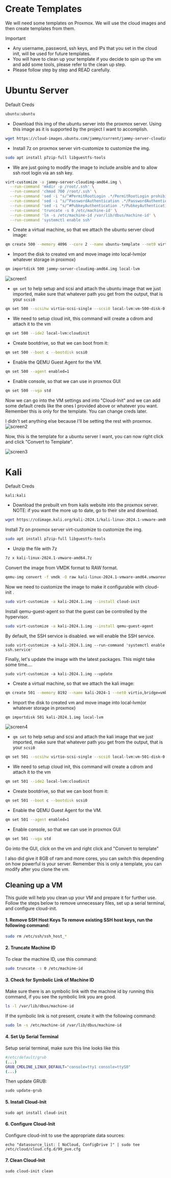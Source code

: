 # Create Templates

We will need some templates on Proxmox. We will use the cloud images and then create templates from them.

> [!IMPORTANT]
> - Any username, password, ssh keys, and IPs that you set in the cloud init, will be used for future templates.
> - You will have to clean up your template if you decide to spin up the vm and add some tools, please refer to the clean up step.
> - Please follow step by step and READ carefully.

# Ubuntu Server

Default Creds
```sh
ubuntu:ubuntu
```

- Download this img of the ubuntu server into the proxmox server. Using this image as it is supported by the project I want to accomplish. 
```sh
wget https://cloud-images.ubuntu.com/jammy/current/jammy-server-cloudimg-amd64.img
```

- Install 7z on proxmox server  virt-customize to customize the img.  

```sh
sudo apt install p7zip-full libguestfs-tools
```

- We are just going to modify the image to include ansible and to allow ssh root login via an ssh key.

```bash
virt-customize -a jammy-server-cloudimg-amd64.img \
  --run-command 'mkdir -p /root/.ssh' \
  --run-command 'chmod 700 /root/.ssh' \
  --run-command 'sed -i "s/^#PermitRootLogin .*/PermitRootLogin prohibit-password/" /etc/ssh/sshd_config' \
  --run-command 'sed -i "s/^PasswordAuthentication .*/PasswordAuthentication no/" /etc/ssh/sshd_config' \
  --run-command 'sed -i "s/^#PubkeyAuthentication .*/PubkeyAuthentication yes/" /etc/ssh/sshd_config' \
  --run-command 'truncate -s 0 /etc/machine-id' \
  --run-command 'ln -s /etc/machine-id /var/lib/dbus/machine-id' \
  --run-command 'systemctl enable ssh'
```

- Create a virtual machine, so that we attach the ubuntu server cloud image: 
```sh
qm create 500 --memory 4096 --core 2 --name ubuntu-template --net0 virtio,bridge=vmbr0
```

- Import the disk to created vm and move image into local-lvm(or whatever storage in proxmox)
```sh
qm importdisk 500 jammy-server-cloudimg-amd64.img local-lvm
```

![screen1](/screenshots/Pasted_image_20240515145817.png)

- `qm set` to help setup and scsi and attach the ubuntu image that we just imported, make sure that whatever path you get from the output, that is your `scsi0`
```sh
qm set 500 --scsihw virtio-scsi-single --scsi0 local-lvm:vm-500-disk-0
```

- We need to setup cloud init, this command will create a cdrom and attach it to the vm
```sh
qm set 500 --ide2 local-lvm:cloudinit
```

- Create bootdrive, so that we can boot from it:
```sh
qm set 500 --boot c --bootdisk scsi0
```

- Enable the QEMU Guest Agent for the VM.
```sh
qm set 500 --agent enabled=1
```

- Enable console, so that we can use in proxmox GUI
```sh
qm set 500 --vga std
```

Now we can go into the VM settings and into "Cloud-Init" and we can add some default creds like the ones I provided above or whatever you want. Remember this is only for the template. You can change creds later.

I didn't set anything else because I'll be setting the rest with proxmox.
![screen2](/screenshots/Pasted_image_20240519212908.png)


Now, this is the template for a ubuntu server I want, you can now right click and click "Convert to Template".

![screen3](/screenshots/Pasted_image_20240515151834.png)

# Kali

Default Creds
```
kali:kali
```

- Download the prebuilt vm from kalis website into the proxmox server. NOTE: if you want the more up to date, go to their site and download.
```sh
wget https://cdimage.kali.org/kali-2024.1/kali-linux-2024.1-vmware-amd64.7z
```

Install 7z on proxmox server  virt-customize to customize the img.  
```sh
sudo apt install p7zip-full libguestfs-tools
```

- Unzip the file with 7z
```sh
7z x kali-linux-2024.1-vmware-amd64.7z
```

Convert the image from VMDK format to RAW format.
```sh
qemu-img convert -f vmdk -O raw kali-linux-2024.1-vmware-amd64.vmwarevm/kali-linux-2024.1-vmware-amd64.vmdk kali-2024.1.img
```

Now we need to customize the image to make it configurable with cloud-init .

```sh
sudo virt-customize -a kali-2024.1.img --install cloud-init
```

Install qemu-guest-agent so that the guest can be controlled by the hypervisor.

```sh
sudo virt-customize -a kali-2024.1.img --install qemu-guest-agent
```

By default, the SSH service is disabled.  we will enable the SSH service.

```text
sudo virt-customize -a kali-2024.1.img --run-command 'systemctl enable ssh.service'
```

Finally, let's update the image with the latest packages. This might take some time....

```text
sudo virt-customize -a kali-2024.1.img --update
```

- Create a virtual machine, so that we attach the kali image: 
```sh
qm create 501 --memory 8192 --name kali-2024-1 --net0 virtio,bridge=vmbr0 
```

- Import the disk to created vm and move image into local-lvm(or whatever storage in proxmox)
```sh
qm importdisk 501 kali-2024.1.img local-lvm
```

![screen4](/screenshots/Pasted_image_20240515145817.png)

- `qm set` to help setup and scsi and attach the kali image that we just imported, make sure that whatever path you get from the output, that is your `scsi0`
```sh
qm set 501 --scsihw virtio-scsi-single --scsi0 local-lvm:vm-501-disk-0 --sockets 2 --cores 4 --cpu x86-64-v2-AES
```

- We need to setup cloud init, this command will create a cdrom and attach it to the vm
```sh
qm set 501 --ide2 local-lvm:cloudinit
```

- Create bootdrive, so that we can boot from it:
```sh
qm set 501 --boot c --bootdisk scsi0
```

- Enable the QEMU Guest Agent for the VM.
```sh
qm set 501 --agent enabled=1
```

- Enable console, so that we can use in proxmox GUI
```sh
qm set 501 --vga std
```

Go into the GUI, click on the vm and right click and "Convert to template"

I also did give it 8GB of ram and more cores, you can switch this depending on how powerful is your server. Remember this is only a template, you can modify after you clone the vm.

## Cleaning up a VM 

This guide will help you clean up your VM and prepare it for further use. Follow the steps below to remove unnecessary files, set up a serial terminal, and configure cloud-init.

#### 1. Remove SSH Host Keys To remove existing SSH host keys, run the following command:
```sh
sudo rm /etc/ssh/ssh_host_*
```
#### 2. Truncate Machine ID

To clear the machine ID, use this command:
```sh
sudo truncate -s 0 /etc/machine-id
```
#### 3. Check for Symbolic Link of Machine ID

Make sure there is an symbolic link with the machine id by running this command, if you see the symbolic link you are good.
```sh
ls -l /var/lib/dbus/machine-id
```

If the symbolic link is not present, create it with the following command:

```sh
sudo ln -s /etc/machine-id /var/lib/dbus/machine-id
```
#### 4. Set Up Serial Terminal
Setup serial terminal, make sure this line looks like this

```sh
#/etc/default/grub
(...)
GRUB_CMDLINE_LINUX_DEFAULT="console=tty1 console=ttyS0"
(...)
```

Then update GRUB: 

```
sudo update-grub
```
#### 5. Install Cloud-Init
```
sudo apt install cloud-init
```
#### 6. Configure Cloud-Init
Configure cloud-init to use the appropriate data sources:
```
echo "datasource_list: [ NoCloud, ConfigDrive ]" | sudo tee /etc/cloud/cloud.cfg.d/99_pve.cfg
```
#### 7. Clean Cloud-Init

```
sudo cloud-init clean
```



